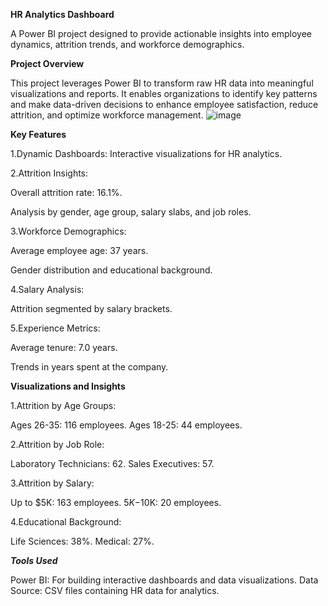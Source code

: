**HR Analytics Dashboard**

A Power BI project designed to provide actionable insights into employee dynamics, attrition trends, and workforce demographics.

**Project Overview**

This project leverages Power BI to transform raw HR data into meaningful visualizations and reports. It enables organizations to identify key patterns and make data-driven decisions to enhance employee satisfaction, reduce attrition, and optimize workforce management.
![image](https://github.com/user-attachments/assets/c701ae28-8f43-4ea5-ba2e-7ade4ac95445)


**Key Features**

1.Dynamic Dashboards: Interactive visualizations for HR analytics.

2.Attrition Insights:

Overall attrition rate: 16.1%.

Analysis by gender, age group, salary slabs, and job roles.

3.Workforce Demographics:

Average employee age: 37 years.

Gender distribution and educational background.

4.Salary Analysis:

Attrition segmented by salary brackets.

5.Experience Metrics:

Average tenure: 7.0 years.

Trends in years spent at the company.

**Visualizations and Insights**

1.Attrition by Age Groups:

Ages 26-35: 116 employees.
Ages 18-25: 44 employees.

2.Attrition by Job Role:

Laboratory Technicians: 62.
Sales Executives: 57.

3.Attrition by Salary:

Up to $5K: 163 employees.
$5K-$10K: 20 employees.

4.Educational Background:

Life Sciences: 38%.
Medical: 27%.

***Tools Used***

Power BI: For building interactive dashboards and data visualizations.
Data Source: CSV files containing HR data for analytics.
